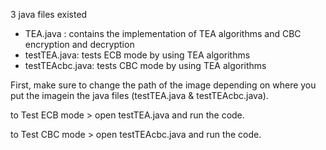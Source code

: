 3 java files existed

- TEA.java : contains the implementation of TEA algorithms and CBC encryption and decryption
- testTEA.java: tests ECB mode by using TEA algorithms 
- testTEAcbc.java: tests CBC mode by using TEA algorithms



First, make sure to change the path of the image depending on where you put the imagein the java files (testTEA.java & testTEAcbc.java).

to Test ECB mode > open testTEA.java and run the code.

to Test CBC mode > open testTEAcbc.java and run the code.
